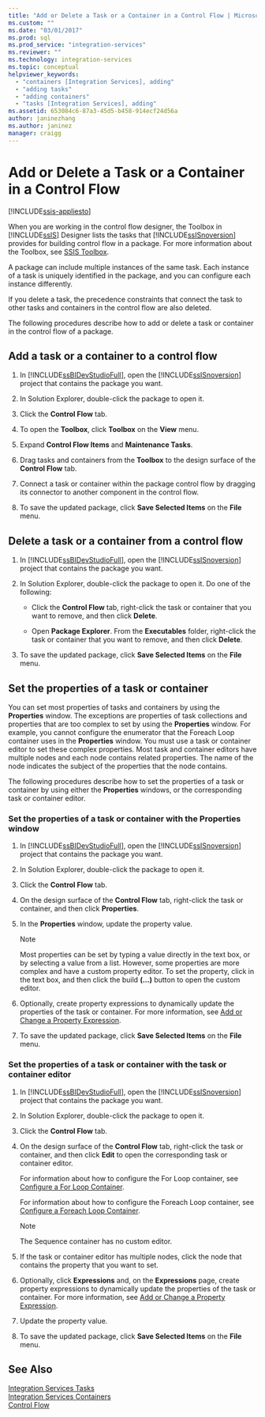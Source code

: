 ```yaml
---
title: "Add or Delete a Task or a Container in a Control Flow | Microsoft Docs"
ms.custom: ""
ms.date: "03/01/2017"
ms.prod: sql
ms.prod_service: "integration-services"
ms.reviewer: ""
ms.technology: integration-services
ms.topic: conceptual
helpviewer_keywords: 
  - "containers [Integration Services], adding"
  - "adding tasks"
  - "adding containers"
  - "tasks [Integration Services], adding"
ms.assetid: 653084c6-87a3-45d5-b458-914ecf24d56a
author: janinezhang
ms.author: janinez
manager: craigg
---
```

# Add or Delete a Task or a Container in a Control Flow

[!INCLUDE[ssis-appliesto](../../includes/ssis-appliesto-ssvrpluslinux-asdb-asdw-xxx.md)]


  When you are working in the control flow designer, the Toolbox in [!INCLUDE[ssIS](../../includes/ssis-md.md)] Designer lists the tasks that [!INCLUDE[ssISnoversion](../../includes/ssisnoversion-md.md)] provides for building control flow in a package. For more information about the Toolbox, see [SSIS Toolbox](../../integration-services/ssis-toolbox.md).  
  
 A package can include multiple instances of the same task. Each instance of a task is uniquely identified in the package, and you can configure each instance differently.  
  
 If you delete a task, the precedence constraints that connect the task to other tasks and containers in the control flow are also deleted.  
  
 The following procedures describe how to add or delete a task or container in the control flow of a package.  
  
## Add a task or a container to a control flow  
  
1.  In [!INCLUDE[ssBIDevStudioFull](../../includes/ssbidevstudiofull-md.md)], open the [!INCLUDE[ssISnoversion](../../includes/ssisnoversion-md.md)] project that contains the package you want.  
  
2.  In Solution Explorer, double-click the package to open it.  
  
3.  Click the **Control Flow** tab.  
  
4.  To open the **Toolbox**, click **Toolbox** on the **View** menu.  
  
5.  Expand **Control Flow Items** and **Maintenance Tasks**.  
  
6.  Drag tasks and containers from the **Toolbox** to the design surface of the **Control Flow** tab.  
  
7.  Connect a task or container within the package control flow by dragging its connector to another component in the control flow.  
  
8.  To save the updated package, click **Save Selected Items** on the **File** menu.  
  
## Delete a task or a container from a control flow  
  
1.  In [!INCLUDE[ssBIDevStudioFull](../../includes/ssbidevstudiofull-md.md)], open the [!INCLUDE[ssISnoversion](../../includes/ssisnoversion-md.md)] project that contains the package you want.  
  
2.  In Solution Explorer, double-click the package to open it. Do one of the following:  
  
    -   Click the **Control Flow** tab, right-click the task or container that you want to remove, and then click **Delete**.  
  
    -   Open **Package Explorer**. From the **Executables** folder, right-click the task or container that you want to remove, and then click **Delete**.  
  
3.  To save the updated package, click **Save Selected Items** on the **File** menu.  

## Set the properties of a task or container
You can set most properties of tasks and containers by using the **Properties** window. The exceptions are properties of task collections and properties that are too complex to set by using the **Properties** window. For example, you cannot configure the enumerator that the Foreach Loop container uses in the **Properties** window. You must use a task or container editor to set these complex properties. Most task and container editors have multiple nodes and each node contains related properties. The name of the node indicates the subject of the properties that the node contains.  
  
 The following procedures describe how to set the properties of a task or container by using either the **Properties** windows, or the corresponding task or container editor.  
  
### Set the properties of a task or container with the Properties window  
  
1.  In [!INCLUDE[ssBIDevStudioFull](../../includes/ssbidevstudiofull-md.md)], open the [!INCLUDE[ssISnoversion](../../includes/ssisnoversion-md.md)] project that contains the package you want.  
  
2.  In Solution Explorer, double-click the package to open it.  
  
3.  Click the **Control Flow** tab.  
  
4.  On the design surface of the **Control Flow** tab, right-click the task or container, and then click **Properties**.  
  
5.  In the **Properties** window, update the property value.  
  
    > [!NOTE]  
    >  Most properties can be set by typing a value directly in the text box, or by selecting a value from a list. However, some properties are more complex and have a custom property editor. To set the property, click in the text box, and then click the build **(...)** button to open the custom editor.  
  
6.  Optionally, create property expressions to dynamically update the properties of the task or container. For more information, see [Add or Change a Property Expression](../../integration-services/expressions/add-or-change-a-property-expression.md).  
  
7.  To save the updated package, click **Save Selected Items** on the **File** menu.  
  
### Set the properties of a task or container with the task or container editor  
  
1.  In [!INCLUDE[ssBIDevStudioFull](../../includes/ssbidevstudiofull-md.md)], open the [!INCLUDE[ssISnoversion](../../includes/ssisnoversion-md.md)] project that contains the package you want.  
  
2.  In Solution Explorer, double-click the package to open it.  
  
3.  Click the **Control Flow** tab.  
  
4.  On the design surface of the **Control Flow** tab, right-click the task or container, and then click **Edit** to open the corresponding task or container editor.  
  
     For information about how to configure the For Loop container, see [Configure a For Loop Container](https://msdn.microsoft.com/library/b9cd7ea7-b198-4a35-8b16-6acf09611ca5).  
  
     For information about how to configure the Foreach Loop container, see [Configure a Foreach Loop Container](https://msdn.microsoft.com/library/519c6f96-5e1f-47d2-b96a-d49946948c25).  
  
    > [!NOTE]  
    >  The Sequence container has no custom editor.  
  
5.  If the task or container editor has multiple nodes, click the node that contains the property that you want to set.  
  
6.  Optionally, click **Expressions** and, on the **Expressions** page, create property expressions to dynamically update the properties of the task or container. For more information, see [Add or Change a Property Expression](../../integration-services/expressions/add-or-change-a-property-expression.md).  
  
7.  Update the property value.  
  
8.  To save the updated package, click **Save Selected Items** on the **File** menu.  
  
## See Also  
 [Integration Services Tasks](../../integration-services/control-flow/integration-services-tasks.md)   
 [Integration Services Containers](../../integration-services/control-flow/integration-services-containers.md)   
 [Control Flow](../../integration-services/control-flow/control-flow.md)  
  
  
